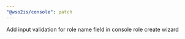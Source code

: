 ```yaml
---
"@wso2is/console": patch
---
```


Add input validation for role name field in console role create wizard
